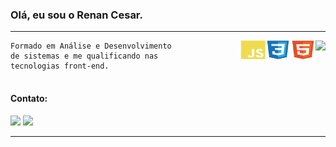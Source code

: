 <h3>Olá, eu sou o Renan Cesar.</h3>
<hr>
<div>
  <img height="150em" src="https://github-readme-stats.vercel.app/api/top-langs/?username=RenCsar&layout=compact&langs_count=7&theme=dark" align="right" />  
</div>
<div>
  <img align="right" alt="HTML" height="30" width="40" src="https://raw.githubusercontent.com/devicons/devicon/master/icons/html5/html5-original.svg">
  <img align="right" alt="CSS" height="30" width="40" src="https://raw.githubusercontent.com/devicons/devicon/master/icons/css3/css3-original.svg">
  <img align="right" alt="Js" height="30" width="40" src="https://raw.githubusercontent.com/devicons/devicon/master/icons/javascript/javascript-plain.svg">
</div>

<div align="left">
  <pre><code>Formado em Análise e Desenvolvimento
de sistemas e me qualificando nas
tecnologias <span class="hljs-keyword">front</span>-<span class="hljs-keyword">end</span>.
  </code></pre>
  
  <h4>Contato:</h4>
 
  <div>
     <a href="https://api.whatsapp.com/send?phone=5521990926768&text=sua%20mensagem" target="_blank"><img src="https://img.shields.io/badge/WhatsApp-25D366?style=for-the-badge&logo=whatsapp&logoColor=white" /></a> 
    <a href="https://www.linkedin.com/in/Renan-Cesar" target="_blank"><img src="https://img.shields.io/badge/-LinkedIn-%230077B5?style=for-the-badge&logo=linkedin&logoColor=white" target="_blank"></a>  
  </div>
  <hr>
</div>

